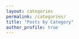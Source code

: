 ```yaml
---
layout: categories
permalink: /categories/
title: "Posts by Category"
author_profile: true
---
```


<!-- {% assign categories_max = 0 %}
{% for category in site.categories %}
{% if category[1].size > categories_max %}
{% assign categories_max = category[1].size %}
{% endif %}
{% endfor %}

<ul class="taxonomy__index">
  {% for i in (1..categories_max) reversed %}
  {% for category in site.categories %}
  {% if category[1].size == i %}
  <li>
    <a href="#{{ category[0] | slugify }}">
      <strong>{{ category[0] }}</strong> <span class="taxonomy__count">{{ i }}</span>
    </a>
  </li>
  {% endif %}
  {% endfor %}
  {% endfor %}
</ul> -->

<!-- {% assign entries_layout = page.entries_layout | default: 'list' %}
{% for i in (1..categories_max) reversed %}
{% for category in site.categories %}
{% if category[1].size == i %}
<section id="{{ category[0] | slugify | downcase }}" class="taxonomy__section">
  <h2 class="archive__subtitle">{{ category[0] }}</h2>
  <div class="entries-{{ entries_layout }}">
    {% for post in category.last %}
    {% include archive-single.html type=entries_layout %}
    {% endfor %}
  </div>
  <a href="#page-title" class="back-to-top">{{ site.data.ui-text[site.locale].back_to_top | default: 'Back to Top' }}
    &uarr;</a>
</section>
{% endif %}
{% endfor %}
{% endfor %} -->

<!-- {% include base_path %}
{% include group-by-array collection=site.posts field="categories" %}

{% for category in group_names %}
  {% assign posts = group_items[forloop.index0] %}
  <h2 id="{{ category | slugify }}" class="archive__subtitle">{{ category }}</h2>
  {% for post in posts %}
    {% include archive-single.html %}
  {% endfor %}
{% endfor %} -->